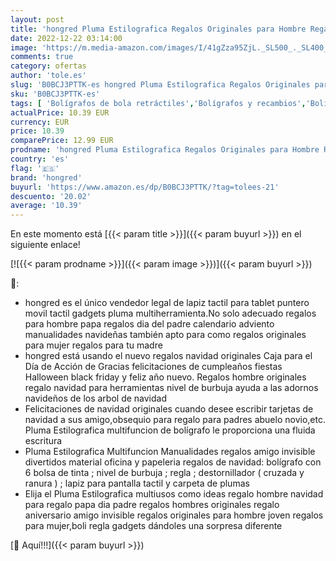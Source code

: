 ```yaml
---
layout: post
title: 'hongred Pluma Estilografica Regalos Originales para Hombre Regalos para Hombre Mujer Regalos Hombre Navidad Regalo para Profesora Boli Multiusos Dia del Padre Regalos San Valentin Hombre'
date: 2022-12-22 03:14:00
image: 'https://m.media-amazon.com/images/I/41gZza95ZjL._SL500_._SL400_.jpg'
comments: true
category: ofertas
author: 'tole.es'
slug: 'B0BCJ3PTTK-es hongred Pluma Estilografica Regalos Originales para Hombre...'
sku: 'B0BCJ3PTTK-es'
tags: [ 'Bolígrafos de bola retráctiles','Bolígrafos y recambios','Bolígrafos, lápices y útiles de escritura','Oficina y papelería','hongred','navidad','🇪🇸', ]
actualPrice: 10.39 EUR
currency: EUR
price: 10.39
comparePrice: 12.99 EUR
prodname: 'hongred Pluma Estilografica Regalos Originales para Hombre Regalos para Hombre Mujer Regalos Hombre Navidad Regalo para Profesora Boli Multiusos Dia del Padre Regalos San Valentin Hombre'
country: 'es'
flag: '🇪🇸'
brand: 'hongred'
buyurl: 'https://www.amazon.es/dp/B0BCJ3PTTK/?tag=tolees-21'
descuento: '20.02'
average: '10.39'
---
```


En este momento está [{{< param title >}}]({{< param buyurl >}}) en el siguiente enlace!

[![{{< param prodname >}}]({{< param image >}})]({{< param buyurl >}})

🔎:

- hongred es el único vendedor legal de lapiz tactil para tablet puntero movil tactil gadgets pluma multiherramienta.No solo adecuado regalos para hombre papa regalos dia del padre calendario adviento manualidades navideñas también apto para como regalos originales para mujer regalos para tu madre
- hongred está usando el nuevo regalos navidad originales Caja para el Día de Acción de Gracias felicitaciones de cumpleaños fiestas Halloween black friday y feliz año nuevo. Regalos hombre originales regalo navidad para herramientas nivel de burbuja ayuda a las adornos navideños de los arbol de navidad
- Felicitaciones de navidad originales cuando desee escribir tarjetas de navidad a sus amigo,obsequio para regalo para padres abuelo novio,etc. Pluma Estilografica multifuncion de bolígrafo le proporciona una fluida escritura
- Pluma Estilografica Multifuncion Manualidades regalos amigo invisible divertidos material oficina y papeleria regalos de navidad: bolígrafo con 6 bolsa de tinta ; nivel de burbuja ; regla ; destornillador ( cruzada y ranura ) ; lapiz para pantalla tactil y carpeta de plumas
- Elija el Pluma Estilografica multiusos como ideas regalo hombre navidad para regalo papa dia padre regalos hombres originales regalo aniversario amigo invisible regalos originales para hombre joven regalos para mujer,boli regla gadgets dándoles una sorpresa diferente

[🛒 Aquí!!!]({{< param buyurl >}})
